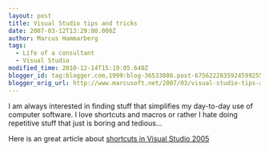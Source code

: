 ```yaml
---
layout: post
title: Visual Studio tips and tricks
date: 2007-03-12T13:29:00.000Z
author: Marcus Hammarberg
tags:
  - Life of a consultant
  - Visual Studio
modified_time: 2010-12-14T15:19:05.640Z
blogger_id: tag:blogger.com,1999:blog-36533086.post-6756222835924599255
blogger_orig_url: http://www.marcusoft.net/2007/03/visual-studio-tips-and-tricks.html
---
```


I am always interested in finding stuff that simplifies my day-to-day
use of computer software. I love shortcuts and macros or rather I hate
doing repetitive stuff that just is boring and tedious...

Here is an great article about [shortcuts in Visual Studio
2005](<http://msdn2.microsoft.com/en-us/library/bb245788(vs.80).aspx>)
